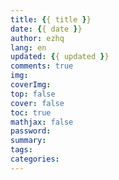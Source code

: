 ```yaml
---
title: {{ title }}
date: {{ date }}
author: ezhq
lang: en
updated: {{ updated }}
comments: true
img:
coverImg:
top: false
cover: false
toc: true
mathjax: false
password:
summary:
tags:
categories: 
---
```

